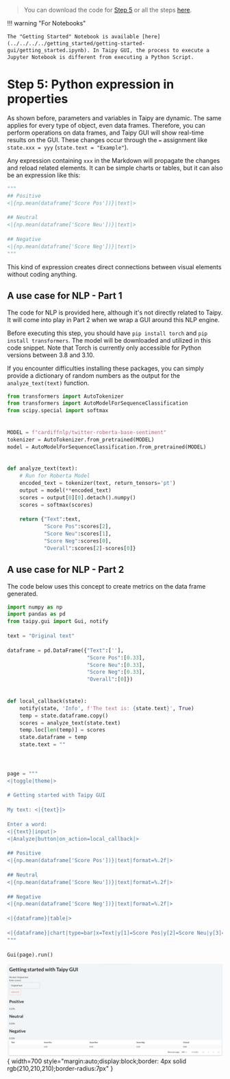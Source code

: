 > You can download the code for
<a href="./../src/step_05.py" download>Step 5</a> 
or all the steps <a href="./../src/src.zip" download>here</a>. 

!!! warning "For Notebooks"

    The "Getting Started" Notebook is available [here](../../../../getting_started/getting-started-gui/getting_started.ipynb). In Taipy GUI, the process to execute a Jupyter Notebook is different from executing a Python Script.

# Step 5: Python expression in properties

As shown before, parameters and variables in Taipy are dynamic. The same applies for every type of object, even data frames. Therefore, you can perform operations on data frames, and Taipy GUI will show real-time results on the GUI. These changes occur through the `=` assignment like `state.xxx = yyy` (`state.text = "Example"`).

Any expression containing `xxx` in the Markdown will propagate the changes and reload related elements. It can be  simple charts or tables, but it can also be an expression like this:

```python
"""
## Positive
<|{np.mean(dataframe['Score Pos'])}|text|>

## Neutral
<|{np.mean(dataframe['Score Neu'])}|text|>

## Negative
<|{np.mean(dataframe['Score Neg'])}|text|>
"""
```

This kind of expression creates direct connections between visual elements without coding anything.


## A use case for NLP - Part 1

The code for NLP is provided here, although it's not directly related to Taipy. It will come into play in Part 2 when we wrap a GUI around this NLP engine.

Before executing this step, you should have `pip install torch` and `pip install transformers`. 
The model will be downloaded and utilized in this code snippet. Note that Torch is currently only accessible for Python versions between 3.8 and 3.10.

If you encounter difficulties installing these packages, you can simply provide a dictionary of random numbers as the output for the `analyze_text(text)` function.


```python
from transformers import AutoTokenizer
from transformers import AutoModelForSequenceClassification
from scipy.special import softmax


MODEL = f"cardiffnlp/twitter-roberta-base-sentiment"
tokenizer = AutoTokenizer.from_pretrained(MODEL)
model = AutoModelForSequenceClassification.from_pretrained(MODEL)


def analyze_text(text):
    # Run for Roberta Model
    encoded_text = tokenizer(text, return_tensors='pt')
    output = model(**encoded_text)
    scores = output[0][0].detach().numpy()
    scores = softmax(scores)
    
    return {"Text":text,
            "Score Pos":scores[2],
            "Score Neu":scores[1],
            "Score Neg":scores[0],
            "Overall":scores[2]-scores[0]}

```


## A use case for NLP - Part 2

The code below uses this concept to create metrics on the data frame generated. 


```python     
import numpy as np
import pandas as pd 
from taipy.gui import Gui, notify

text = "Original text"

dataframe = pd.DataFrame({"Text":[''],
                          "Score Pos":[0.33],
                          "Score Neu":[0.33],
                          "Score Neg":[0.33],
                          "Overall":[0]})


def local_callback(state):
    notify(state, 'Info', f'The text is: {state.text}', True)
    temp = state.dataframe.copy()
    scores = analyze_text(state.text)
    temp.loc[len(temp)] = scores
    state.dataframe = temp
    state.text = ""



page = """
<|toggle|theme|>

# Getting started with Taipy GUI

My text: <|{text}|>

Enter a word:
<|{text}|input|>
<|Analyze|button|on_action=local_callback|>

## Positive
<|{np.mean(dataframe['Score Pos'])}|text|format=%.2f|>

## Neutral
<|{np.mean(dataframe['Score Neu'])}|text|format=%.2f|>

## Negative
<|{np.mean(dataframe['Score Neg'])}|text|format=%.2f|>

<|{dataframe}|table|>

<|{dataframe}|chart|type=bar|x=Text|y[1]=Score Pos|y[2]=Score Neu|y[3]=Score Neg|y[4]=Overall|color[1]=green|color[2]=grey|color[3]=red|type[4]=line|>
"""

Gui(page).run()
```


![Python expression](result.png){ width=700 style="margin:auto;display:block;border: 4px solid rgb(210,210,210);border-radius:7px" }
